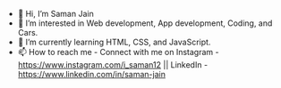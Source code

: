 - 👋 Hi, I’m Saman Jain
- 👀 I’m interested in Web development, App development, Coding, and Cars.
- 🌱 I’m currently learning HTML, CSS, and JavaScript.
- 📫 How to reach me - Connect with me on Instagram - https://www.instagram.com/i_saman12 || LinkedIn - https://www.linkedin.com/in/saman-jain

<!---
jainsaman/jainsaman is a ✨ special ✨ repository because its `README.md` (this file) appears on your GitHub profile.
You can click the Preview link to take a look at your changes.
--->
